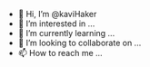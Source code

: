 - 👋 Hi, I’m @kaviHaker
- 👀 I’m interested in ...
- 🌱 I’m currently learning ...
- 💞️ I’m looking to collaborate on ...
- 📫 How to reach me ...

<!---
kaviHaker/kaviHaker is a ✨ special ✨ repository because its `README.md` (this file) appears on your GitHub profile.
You can click the Preview link to take a look at your changes.
--->
